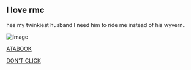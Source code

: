 ## I love rmc
hes my twinkiest husband I need him to ride me instead of his wyvern..

![Image](https://media.tenor.com/3wzzET7488EAAAAd/royal-margarine-cookie-royal-margarine.gif)

[ATABOOK](https://hiidkformyname.atabook.org/?page=1)

[DON'T CLICK](https://youtube.com/shorts/PSbaAjvR4Y4?si=iF08KVxxuYeQ9WNy)
